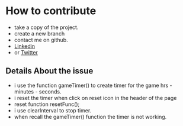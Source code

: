 # How to contribute

* take a copy of the project.
* create a new branch
* contact me on github.
* [Linkedin](https://www.linkedin.com/in/gfikri/)
* or [Twitter](https://twitter.com/BigGeo_/)

## Details About the issue
* i use the function gameTimer() to create timer for the game hrs - minutes - seconds.
* i reset the timer when click on reset icon in the header of the page
* reset function resetFunc();
* i use clearInterval to stop timer.
* when recall the gameTimer() function the timer is not working.

